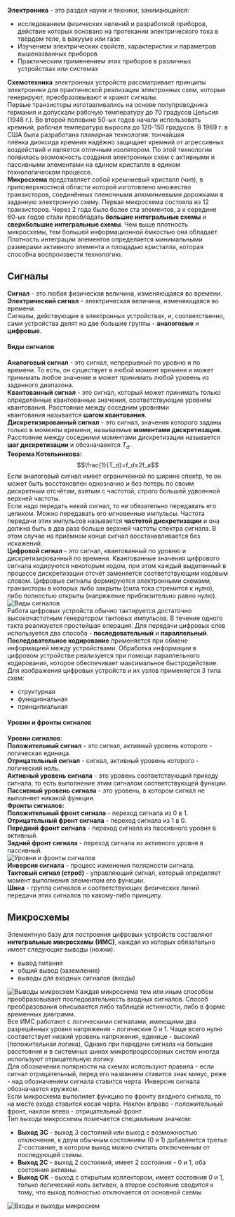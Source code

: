 **Электроника** - это раздел науки и техники, занимающийся:
- исследованием физических явлений и разработкой приборов, действие которых основано на протекании электрического тока в твёрдом теле, в вакууме или газе
- Изучением электрических свойств, характеристик и параметров вышеназванных приборов
- Практическим применением этих приборов в различных устройствах или системах
  
**Схемотехника** электронных устройств рассматривает принципы электроники для практической реализации электронных схем, которые генерируют, преобразовывают и хранят сигналы.  
Первые транзисторы изготавливались на основе полупроводника германия и допускали рабочую температуру до 70 градусов Цельсия (1948 г.). Во второй половине 50-ых годов начали использовать кремний, рабочая температура выросла до 120-150 градусов. В 1969 г. в США была разработана планарная технология: тончайшая плёнка диоксида кремния надёжно защищает кремний от агрессивных воздействий и является отличным изолятором. По этой технологии появилась возможность создания электронных схем с активными и пассивными элементами на едином кристалле в едином технологическом процессе.  
**Микросхема** представляет собой кремниевый кристалл (чип), в приповерхностной области которой изготовлено множество транзисторов, соединённых пленочными алюминиевыми дорожками в заданную электронную схему. Первая микросхема состояла из 12 транзисторов. Через 2 года было более ста элементов, а к середине 60-ых годов стали преобладать **большие интегральные схемы** и **сверхбольшие интегральные схемы**. Чем выше плотность микросхемы, тем большей информационной ёмкостью она обладает. Плотность интеграции элементов определяется минимальными размерами активного элемента и площадью кристалла, которая способна воспроизвести технологию. 
## Сигналы
**Сигнал** - это любая физическая величина, изменяющаяся во времени.  
**Электрический сигнал** - электрическая величина, изменяющаяся во времени.  
Сигналы, действующие в электронных устройствах, и, соответственно, сами устройства делят на две большие группы - **аналоговые** и **цифровые**.  
#### Виды сигналов
**Аналоговый сигнал** - это сигнал, непрерывный по уровню и по времени. То есть, он существует в любой момент времени и может принимать любое значение и может принимать любой уровень из заданного диапазона.  
**Квантованный сигнал** - это сигнал, который может принимать только определённые квантованные значения, соответствующие уровням квантования. Расстояние между соседним уровнями квантования называется **шагом квантования**.  
**Дискретизированный сигнал** - это сигнал, значения которого заданы только в моменты времени, называемые **моментами дискретизации**. Расстояние между соседними моментами дискретизации называется **шаг дискретизации** и обозначаентся $T_d$.  
**Теорема Котельникова:**  
$$\frac{1}{T_d}=f_d≥2f_a$$
Если аналоговый сигнал имеет ограниченной по ширине спектр, то он может быть восстановлен однозначно и без потерь по своим дискретным отсчётам, взятым с частотой, строго большей удвоенной верхней частоты.  
Если надо передать некий сигнал, то не обязательно передавать его целиком. Можно передавать его мгновенные импульсы. Частота передачи этих импульсов называется **частотой дискретизации** и она должна быть в два раза больше верхней частоты спектра сигнала. В этом случае на приёмном конце сигнал восстанавливается без искажений.  
**Цифровой сигнал** - это сигнал, квантованный по уровню и дискретизированный по времени. Квантованные значения цифрового сигнала кодируются некоторым кодом, при этом каждый выделенный в процессе дискретизации отсчёт заменяется соответствующим кодовым словом. Цифровые сигналы формируются электронными схемами, транзисторы в которых либо закрыты (сила тока стремится к нулю), либо полностью открыты (напряжение приблизительно равно нулю).  
![Виды сигналов](../Pictures/01_01.%20Виды%20сигналов.png)  
Работа цифровых устройств обычно тактируется достаточно высокочастотным генератором тактовых импульсов. В течение одного такта реализуется простейшая операция. Для передачи цифровых слов используется два способа - **последовательный** и **параллельный**.  
**Последовательное кодирование** применяется при обмене информацией между устройствами. Обработка информации в цифровом устройстве реализуется при помощи параллельного кодирования, которое обеспечивает максимальное быстродействие.  
Для изображения цифровых устройств и их узлов применяется 3 типа схем:
- структурная
- функциональная
- принципиальная
#### Уровни и фронты сигналов
**Уровни сигналов**:  
**Положительный сигнал** - это сигнал, активный уровень которого - логическая единица.  
**Отрицательный сигнал** - сигнал, активный уровень которого - логический ноль.  
**Активный уровень сигнала** - это уровень соответствующий приходу сигнала, то есть выполнение этим сигналом соответствующей функции.  
**Пассивный уровень сигнала** - это уровень, в котором сигнал не выполняет никакой функции.  
**Фронты сигналов:**  
**Положительный фронт сигнала** - переход сигнала из 0 в 1.  
**Отрицательный фронт сигнала** - переход сигнала из 1 в 0.  
**Передний фронт сигнала** - переход сигнала из пассивного уровня в активный.  
**Задний фронт сигнала** - переход сигнала из активного уровня в пассивный.  
![Уровни и фронты сигналов](../Pictures/01_02.%20Уровни%20и%20фронты%20сигналов.png)  
**Инверсия сигнала** - процесс изменения полярности сигнала.  
**Тактовый сигнал (строб)** - управляющий сигнал, который определяет момент выполнения элементом его функции.  
**Шина** - группа сигналов и соответствующих физических линий передачи этих сигналов по какому-либо принципу.  
## Микросхемы
Элементную базу для построения цифровых устройств составляют **интегральные микросхемы (ИМС)**, каждая из которых обязательно имеет следующие выводы (ножки):
- вывод питания
- общий вывод (заземление)
- выводы для входных сигналов (входы)
  
![Выводы микросхем](../Pictures/01_03.%20Выводы%20микросхем.png)
Каждая микросхема тем или иным способом преобразовывает последовательность входных сигналов. Способ преобразования описывается либо таблицей истинности, либо в форме временных диаграмм.  
Все ИМС работают с логическими сигналами, имеющими два разрешённых уровня напряжения - логические 0 и 1. Чаще всего нулю соответствует низкий уровень напряжения, единице - высокий (положительная логика), Однако при передачи сигнала на большие расстояния и в системных шинах микропроцессорных систем иногда используют отрицательную логику.  
Для обозначения полярности на схемах используют правила - если сигнал отрицательный, перед его названием ставится знак минус, реже - над обозначением сигнала ставится черта. Инверсия сигнала обозначается кружком.  
Если микросхема выполняет функцию по фронту входного сигнала, то на месте входа ставится косая черта. Наклон вправо - положительный фронт, наклон влево - отрицательный фронт.  
Тип выхода микросхемы помечается специальным значком:
- **Выход 3С** - выход 3 состояний или выход с возможностью отключения, к двум обычным состояниям (0 и 1) добавляется третье Z-состояние, в котором выход можно считать отключенным от последующей схемы. 
- **Выход 2С** - выход 2 состояний, имеет 2 состояния - 0 и 1, оба состояния активны.
- **Выход ОК** - выход с открытым коллектором, имеет состояния 0 и 1, только логический ноль активен, а второе состояние сводится к тому, что выход полностью отключается от основной схемы
  
![Входы и выходы микросхем](../Pictures/01_04.%20Входы%20и%20выходы%20микросхем.png)